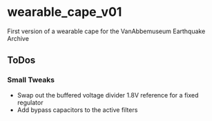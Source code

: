 # wearable_cape_v01

First version of a wearable cape for the VanAbbemuseum Earthquake Archive


## ToDos

### Small Tweaks

- Swap out the buffered voltage divider 1.8V reference for a fixed regulator
- Add bypass capacitors to the active filters

